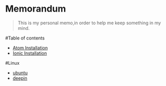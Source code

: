 Memorandum
================

> This is my personal memo,in order to help me keep something in my mind.

#Table of contents

- [Atom Installation](https://github.com/prui/Memorandum/blob/master/AtomInstallation.md)
- [Ionic Installation](https://github.com/prui/Memorandum/blob/master/IonicInstallation.md)


#Linux
- [ubuntu](https://github.com/prui/Memorandum/blob/master/Linux/ubuntu.md)
- [deepin](https://github.com/prui/Memorandum/blob/master/Linux/deepin.md)

<!-- # Demo

![Animated demo](https://github.com/aquint/ion-alpha-scroll/raw/master/demo.gif) -->
